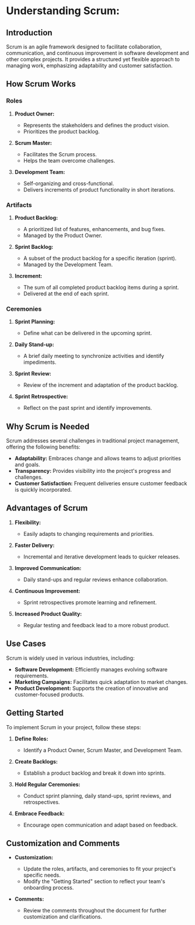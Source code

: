 # Understanding Scrum: 

## Introduction


Scrum is an agile framework designed to facilitate collaboration, communication, and continuous improvement in software development and other complex projects. It provides a structured yet flexible approach to managing work, emphasizing adaptability and customer satisfaction.

## How Scrum Works

### Roles

1. **Product Owner:**
    - Represents the stakeholders and defines the product vision.
    - Prioritizes the product backlog.

2. **Scrum Master:**
    - Facilitates the Scrum process.
    - Helps the team overcome challenges.

3. **Development Team:**
    - Self-organizing and cross-functional.
    - Delivers increments of product functionality in short iterations.

### Artifacts

1. **Product Backlog:**
    - A prioritized list of features, enhancements, and bug fixes.
    - Managed by the Product Owner.

2. **Sprint Backlog:**
    - A subset of the product backlog for a specific iteration (sprint).
    - Managed by the Development Team.

3. **Increment:**
    - The sum of all completed product backlog items during a sprint.
    - Delivered at the end of each sprint.

### Ceremonies

1. **Sprint Planning:**
    - Define what can be delivered in the upcoming sprint.

2. **Daily Stand-up:**
    - A brief daily meeting to synchronize activities and identify impediments.

3. **Sprint Review:**
    - Review of the increment and adaptation of the product backlog.

4. **Sprint Retrospective:**
    - Reflect on the past sprint and identify improvements.

## Why Scrum is Needed

Scrum addresses several challenges in traditional project management, offering the following benefits:

- **Adaptability:** Embraces change and allows teams to adjust priorities and goals.
- **Transparency:** Provides visibility into the project's progress and challenges.
- **Customer Satisfaction:** Frequent deliveries ensure customer feedback is quickly incorporated.

## Advantages of Scrum

1. **Flexibility:**
    - Easily adapts to changing requirements and priorities.

2. **Faster Delivery:**
    - Incremental and iterative development leads to quicker releases.

3. **Improved Communication:**
    - Daily stand-ups and regular reviews enhance collaboration.

4. **Continuous Improvement:**
    - Sprint retrospectives promote learning and refinement.


5. **Increased Product Quality:**
    - Regular testing and feedback lead to a more robust product.

## Use Cases

Scrum is widely used in various industries, including:

- **Software Development:** Efficiently manages evolving software requirements.
- **Marketing Campaigns:** Facilitates quick adaptation to market changes.
- **Product Development:** Supports the creation of innovative and customer-focused products.

## Getting Started

To implement Scrum in your project, follow these steps:

1. **Define Roles:**
    - Identify a Product Owner, Scrum Master, and Development Team.

2. **Create Backlogs:**
    - Establish a product backlog and break it down into sprints.

3. **Hold Regular Ceremonies:**
    - Conduct sprint planning, daily stand-ups, sprint reviews, and retrospectives.

4. **Embrace Feedback:**
    - Encourage open communication and adapt based on feedback.

## Customization and Comments

- **Customization:**
    - Update the roles, artifacts, and ceremonies to fit your project's specific needs.
    - Modify the "Getting Started" section to reflect your team's onboarding process.

- **Comments:**
    - Review the comments throughout the document for further customization and clarifications.

   
